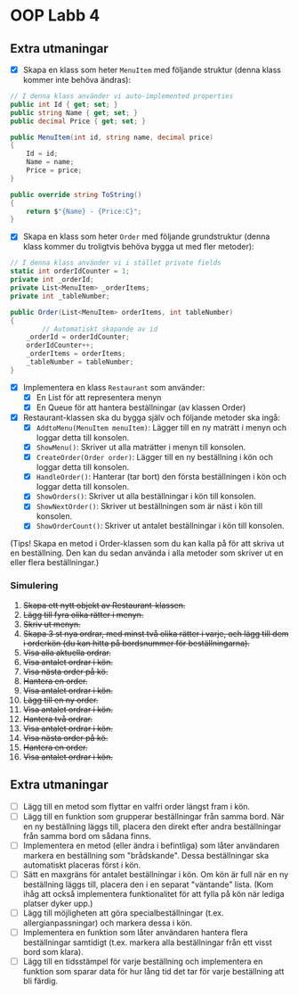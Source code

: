 # OOP Labb 4

## Extra utmaningar

- [x] Skapa en klass som heter `MenuItem` med följande struktur (denna klass kommer inte behöva ändras):
```C#
// I denna klass använder vi auto-implemented properties
public int Id { get; set; }
public string Name { get; set; }
public decimal Price { get; set; }

public MenuItem(int id, string name, decimal price)
{
    Id = id;
    Name = name;
    Price = price;
}

public override string ToString()
{
    return $"{Name} - {Price:C}";
}
```
- [x] Skapa en klass som heter `Order` med följande grundstruktur (denna klass kommer du troligtvis behöva bygga ut med fler metoder):

```C#
// I denna klass använder vi i stället private fields
static int orderIdCounter = 1;
private int _orderId;
private List<MenuItem> _orderItems;
private int _tableNumber;

public Order(List<MenuItem> orderItems, int tableNumber)
{
		// Automatiskt skapande av id
    _orderId = orderIdCounter;
    orderIdCounter++;
    _orderItems = orderItems;
    _tableNumber = tableNumber;
}
```
- [x] Implementera en klass `Restaurant` som använder:
    - [x] En List<T> för att representera menyn
    - [x] En Queue<T> för att hantera beställningar (av klassen Order)
- [x] Restaurant-klassen ska du bygga själv och följande metoder ska ingå:
    - [x] `AddtoMenu(MenuItem menuItem)`: Lägger till en ny maträtt i menyn och loggar detta till konsolen.
    - [x] `ShowMenu()`: Skriver ut alla maträtter i menyn till konsolen.
    - [x] `CreateOrder(Order order)`: Lägger till en ny beställning i kön och loggar detta till konsolen.
    - [x] `HandleOrder()`: Hanterar (tar bort) den första beställningen i kön och loggar detta till konsolen.
    - [x] `ShowOrders()`: Skriver ut alla beställningar i kön till konsolen.
    - [x] `ShowNextOrder()`: Skriver ut beställningen som är näst i kön till konsolen.
    - [x] `ShowOrderCount()`: Skriver ut antalet beställningar i kön till konsolen.

(Tips! Skapa en metod i Order-klassen som du kan kalla på för att skriva ut en beställning. Den kan du sedan använda i alla metoder som skriver ut en eller flera beställningar.)

### Simulering
1. ~~Skapa ett nytt objekt av Restaurant-klassen.~~
2. ~~Lägg till fyra olika rätter i menyn.~~
3. ~~Skriv ut menyn.~~
4. ~~Skapa 3 st nya ordrar, med minst två olika rätter i varje, och lägg till dem i orderkön (du kan hitta på bordsnummer för beställningarna).~~
5. ~~Visa alla aktuella ordrar.~~
6. ~~Visa antalet ordrar i kön.~~
7. ~~Visa nästa order på kö.~~
8. ~~Hantera en order.~~
9. ~~Visa antalet ordrar i kön.~~
10. ~~Lägg till en ny order.~~
11. ~~Visa antalet ordrar i kön.~~
12. ~~Hantera två ordrar.~~
13. ~~Visa antalet ordrar i kön.~~
14. ~~Visa nästa order på kö.~~
15. ~~Hantera en order.~~
16. ~~Visa antalet ordrar i kön.~~

## Extra utmaningar
- [ ]  Lägg till en metod som flyttar en valfri order längst fram i kön.
- [ ]  Lägg till en funktion som grupperar beställningar från samma bord. När en ny beställning läggs till, placera den direkt efter andra beställningar från samma bord om sådana finns.
- [ ]  Implementera en metod (eller ändra i befintliga) som låter användaren markera en beställning som "brådskande". Dessa beställningar ska automatiskt placeras först i kön.
- [ ]  Sätt en maxgräns för antalet beställningar i kön. Om kön är full när en ny beställning läggs till, placera den i en separat "väntande" lista. (Kom ihåg att också implementera funktionalitet för att fylla på kön när lediga platser dyker upp.)
- [ ]  Lägg till möjligheten att göra specialbeställningar (t.ex. allergianpassningar) och markera dessa i kön.
- [ ]  Implementera en funktion som låter användaren hantera flera beställningar samtidigt (t.ex. markera alla beställningar från ett visst bord som klara).
- [ ]  Lägg till en tidsstämpel för varje beställning och implementera en funktion som sparar data för hur lång tid det tar för varje beställning att bli färdig.